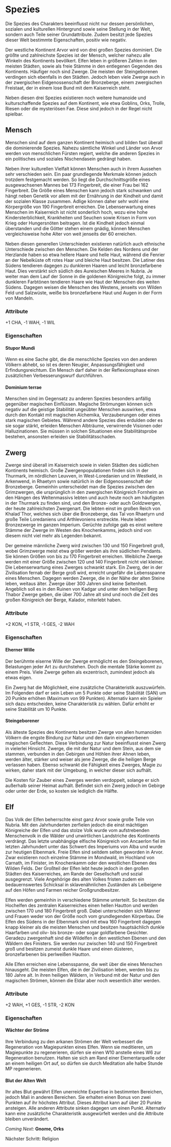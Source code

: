 # Spezies
Die Spezies des Charakters beeinflusst nicht nur dessen persönlichen, sozialen und kulturellen Hintergrund sowie seine Stellung in der Welt, sondern auch Teile seiner Grundattribute. Zudem besitzt jede Spezies dieser Welt bestimmte Eigenschaften, positiv wie negativ.

Der westliche Kontinent Arvor wird von drei großen Spezies dominiert. Die größte und zahlreichste Spezies ist der Mensch, welcher nahezu alle Winkeln des Kontinents bevölkert. Elfen leben in größeren Zahlen in den meisten Städten, sowie als freie Stämme in den entlegenen Gegenden des Kontinents. Häufiger noch sind Zwerge. Die meisten der Steingeborenen verdingen sich ebenfalls in den Städten. Jedoch leben viele Zwerge auch in der zwergischen Eidgenossenschaft der Bronzeberge, einem zwergischen Freistaat, der in einem lose Bund mit dem Kaiserreich steht.
 
Neben diesen drei Spezies existieren noch weitere humanoide und kulturschaffende Spezies auf dem Kontinent, wie etwa Goblins, Orks, Trolle, Riesen oder die mysteriösen Fae. Diese sind jedoch in der Regel nicht spielbar.
 
 
 
## Mensch
 
Menschen sind auf dem ganzen Kontinent heimisch und bilden fast überall die dominierende Spezies. Nahezu sämtliche Winkel und Länder von Arvor werden von menschlichen Fürsten regiert, welche die anderen Spezies in ein politisches und soziales Nischendasein gedrängt haben.
 
Neben ihrer kulturellen Vielfalt können Menschen auch in ihrem Aussehen sehr verschieden sein. Ein paar grundlegende Merkmale können jedoch trotzdem festgemacht werden. So liegt die Durchschnittsgröße eines ausgewachsenen Mannes bei 173 Fingerbreit, die einer Frau bei 162 Fingerbreit. Die Größe eines Menschen kann jedoch stark schwanken und hängt neben Genetik vor allem mit der Ernährung in der Kindheit und damit der sozialen Klasse zusammen. Adlige können daher sehr wohl eine Körpergröße von 190 Fingerbreit erreichen. Die Lebenserwartung eines Menschen im Kaiserreich ist nicht sonderlich hoch, wozu eine hohe Kindersterblichkeit, Krankheiten und Seuchen sowie Krisen in Form von Krieg oder Hungersnöten beitragen. Ist die Kindheit jedoch einmal überstanden und die Götter stehen einem gnädig, können Menschen vergleichsweise hohe Alter von weit jenseits der 60 erreichen.
 
Neben diesen generellen Unterschieden existieren natürlich auch ethnische Unterschiede zwischen den Menschen. Die Kelden des Nordens und der Herzlande haben so etwa hellere Haare und helle Haut, während die Fenrier an der Nebelküste oft rotes Haar und bleiche Haut besitzen. Die Latiner des Südens tendieren dagegen zu dunkleren Haaren und leicht bronzefarbene Haut. Dies verstärkt sich südlich des Aureischen Meeres in Nubria. Je weiter man dem Lauf der Sonne in die goldenen Königreiche folgt, zu immer dunkleren Farbtönen tendieren Haare wie Haut der Menschen des weiten Südens. Dagegen weisen die Menschen des Westens, jenseits von Wilden Feld und Salzwüste, weiße bis bronzefarbene Haut und Augen in der Form von Mandeln.
 
### Attribute
 
+1 CHA, -1 WAH, -1 WIL
 
### Eigenschaften
 
#### Stupor Mundi
 
Wenn es eine Sache gibt, die die menschliche Spezies von den anderen Völkern abhebt, so ist es deren Neugier, Anpassungsfähigkeit und Erfindungsreichtum. Ein Mensch darf daher in der Reflexionsphase einen zusätzlichen Verbesserungswurf durchführen.
 
#### Dominium terrae
 
Menschen sind im Gegensatz zu anderen Spezies besonders anfällig gegenüber magischen Einflüssen. Magische Strömungen können sich negativ auf die geistige Stabilität ungeübter Menschen auswirken, etwa durch den Kontakt mit magischen Alchemika, Verzauberungen oder eines stark magischen Gebietes. Während andere Spezies dies erdulden oder es sie sogar stärkt, erleiden Menschen Albträume, verwirrende Visionen oder Halluzinationen. Sie müssen in solchen Situationen eine Stabilitätsprobe bestehen, ansonsten erleiden sie Stabilitätsschaden.
 
 
 
## Zwerg
 
Zwerge sind überall im Kaiserreich sowie in vielen Städten des südlichen Kontinents heimisch. Große Zwergenpopulationen finden sich in der Thurmark, im nördlichen Leuvven, in West-Loredanien und im Westkeld, in Arkenwend, in Rhaetyrn sowie natürlich in der Eidgenossenschaft der Bronzeberge. Gemeinhin unterscheidet man die Spezies zwischen den Grimzwergen, die ursprünglich in den zwergischen Königreich Fornheim an den Hängen des Weltenmassivs lebten und auch heute noch am häufigsten in der Thurmark zu finden sind, und den Bronze- oder auch Goldzwergen, der heute zahlreichsten Zwergenart. Die lebten einst im großen Reich von Khalad´Thor, welches sich über die Bronzeberge, das Tal von Rhaetyrn und große Teile Loredaniens und Arthlevoniens erstreckte. Heute leben Bronzezwerge im ganzen Imperium. Gerüchte zufolge gab es einst weitere Stämme der Zwerge im Westen des Knochenkamms, jedoch sind von diesem nicht viel mehr als Legenden bekannt.
 
Der gemeine männliche Zwerg wird zwischen 130 und 150 Fingerbreit groß, wobei Grimzwerge meist etwa größer werden als ihre südlichen Pendants. Sie können Größen von bis zu 170 Fingerbreit erreichen. Weibliche Zwerge werden mit einer Größe zwischen 120 und 140 Fingerbreit nicht viel kleiner. Die Lebenserwartung eines Zwerges schwankt stark. Ein Zwerg, der in der Zivilisation fernab der Berge groß wird, erreicht ungefähr die Lebensspanne eines Menschen. Dagegen werden Zwerge, die in der Nähe der alten Steine leben, weitaus älter. Zwerge über 300 Jahren sind keine Seltenheit. Angeblich soll es in den Ruinen von Kadgar und unter dem heiligen Berg Thabor Zwerge geben, die über 700 Jahre alt sind und noch die Zeit des großen Königreich der Berge, Kalador, miterlebt haben.
 
### Attribute
 
+2 KON, +1 STR, -1 GES, -2 WAH
 
### Eigenschaften
 
#### Eherner Wille
 
Der berühmte eiserne Wille der Zwerge ermöglicht es den Steingeborenen, Belastungen jeder Art zu durchstehen. Doch die mentale Stärke kommt zu einem Preis. Viele Zwerge gelten als exzentrisch, zumindest jedoch als etwas eigen.
 
Ein Zwerg hat die Möglichkeit, eine zusätzliche Charakteristik auszuwürfeln. Im Folgenden darf er sein Leben um 5 Punkte oder seine Stabilität (SAN) um 20 Punkte erhöhen (Maximum von 99 Punkten). Alternativ kann ein Spieler sich dazu entscheiden, keine Charakteristik zu wählen. Dafür erhöht er seine Stabilität um 10 Punkte.
 
#### Steingeborener
 
Als älteste Spezies des Kontinents besitzen Zwerge von allen humanoiden Völkern die engste Bindung zur Natur und den darin eingeworbenen magischen Geflechten. Diese Verbindung zur Natur beeinflusst einen Zwerg in vielerlei Hinsicht. Zwerge, die mit der Natur und dem Stein, aus dem sie stammen, verbunden in den Gebirgen und Höhlen ihrer Ahnen leben, werden älter, stärker und weiser als jene Zwerge, die die heiligen Berge verlassen haben. Ebenso schwankt die Fähigkeit eines Zwerges, Magie zu wirken, daher stark mit der Umgebung, in welcher dieser sich aufhält.
 
Die Kosten für Zauber eines Zwerges werden verdoppelt, solange er sich außerhalb seiner Heimat aufhält. Befindet sich ein Zwerg jedoch im Gebirge oder unter der Erde, so kosten sie lediglich die Hälfte.
 
 
 
## Elf
 
Das Volk der Elfen beherrschte einst ganz Arvor sowie große Teile von Nubria. Mit den Jahrhunderten zerfielen jedoch die einst mächtigen Königreiche der Elfen und das stolze Volk wurde vom aufstrebenden Menschenvolk in die Wälder und unwirtlichen Landstriche des Kontinents verdrängt. Das letzte unabhängige elfische Königreich von Ancaerlon fiel im letzten Jahrhundert unter das Schwert des Imperiums von Alba und wurde zur heutigen Elbenmark. Freie Elfen sind seitdem selten geworden in Arvor. Zwar existieren noch einzelne Stämme im Mondwald, im Hochland von Carnath, im Finister, im Knochenkamm oder den westlichen Ebenen des Wilden Felds. Der Großteil der Elfen lebt heute jedoch in den großen Städten des Kaiserreiches, am Rande der Gesellschaft und sozial ausgegrenzt. Viele Angehörige des alten Volkes fristen zudem ein bedauernswertes Schicksal in sklavenähnlichen Zuständen als Leibeigene auf den Höfen und Farmen reicher Großgrundbesitzer.
 
Elfen werden gemeinhin in verschiedene Stämme unterteilt. So besitzen die Hochelfen des zentralen Kaiserreiches einen hellen Hautton und werden zwischen 170 und 180 Fingerbreit groß. Dabei unterscheiden sich Männer und Frauen weder von der Größe noch vom grundlegenden Körperbau. Die Elfen des Südens in der Elbenmark sind mit etwa 160 Fingerbreit dagegen knapp kleiner als die meisten Menschen und besitzen hauptsächlich dunkle Haarfarben und oliv- bis bronze- oder sogar goldfarbene Gesichter. Geradezu zwergenhaft sind die Wildelfen in den westlichen Ebenen und den Wäldern des Finisters. Sie werden nur zwischen 140 und 150 Fingerbreit groß und besitzen zumeist dunkle Haare und einen düsteren, bronzefarbenen bis perlweißen Hautton.
 
Alle Elfen erreichen eine Lebensspanne, die weit über die eines Menschen hinausgeht. Die meisten Elfen, die in der Zivilisation leben, werden bis zu 180 Jahre alt. In ihren heiligen Wäldern, in Verbund mit der Natur und den magischen Strömen, können die Eldar aber noch wesentlich älter werden.
 
### Attribute
 
+2 WAH, +1 GES, -1 STR, -2 KON
 
### Eigenschaften
 
#### Wächter der Ströme
 
Ihre Verbindung zu den arkanen Strömen der Welt verbessert die Regeneration von Magiepunkten eines Elfen. Wenn sie meditieren, um Magiepunkte zu regenerieren, dürfen sie einen W10 anstelle eines W6 zur Regeneration benutzen. Halten sie sich am Rand einer Elementarquelle oder an einem heiligen Ort auf, so dürfen sie durch Meditation alle halbe Stunde MP regenerieren.
 
#### Blut der Alten Welt
 
Ihr altes Blut gewährt Elfen unerreichte Expertise in bestimmten Bereichen, jedoch Mali in anderen Bereichen. Sie erhalten einen Bonus von zwei Punkten auf ihr höchstes Attribut. Dieses Attribut kann auf über 20 Punkte ansteigen. Alle anderen Attribute sinken dagegen um einen Punkt. Alternativ kann eine zusätzliche Charakteristik ausgewürfelt werden und die Attribute bleiben unverändert.


*Coming Next:* **Gnome, Orks**
 
Nächster Schritt: Religion
